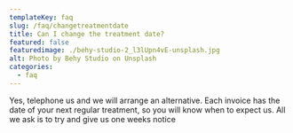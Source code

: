 ```yaml
---
templateKey: faq
slug: /faq/changetreatmentdate
title: Can I change the treatment date?
featured: false
featuredimage: ./behy-studio-2_l3lUpn4vE-unsplash.jpg
alt: Photo by Behy Studio on Unsplash
categories:
  - faq
---
```


Yes, telephone us and we will arrange an alternative.    Each invoice has the date of your next regular treatment, so you will know when to expect us.  All we ask is to try and give us one weeks notice